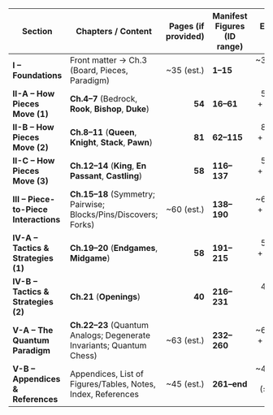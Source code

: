 | Section                               | Chapters / Content                                                   | Pages (if provided) | Manifest Figures (ID range) |                     Est. Tokens (text + manifest) | Fit | Cushion |
| ------------------------------------- | -------------------------------------------------------------------- | ------------------: | --------------------------- | ------------------------------------------------: | :-: | :-----: |
| **I – Foundations**                   | Front matter → Ch.3 (Board, Pieces, Paradigm)                        |          ~35 (est.) | **1–15**                    |     ~35×325=**11,375** + (15×50=750) → **12,125** |  ✅  |   ~55%  |
| **II-A – How Pieces Move (1)**        | **Ch.4–7** (Bedrock, **Rook**, **Bishop**, **Duke**)                 |              **54** | **16–61**                   |    54×325=**17,550** + (46×50=2,300) → **19,850** |  ✅  |   ~26%  |
| **II-B – How Pieces Move (2)**        | **Ch.8–11** (**Queen**, **Knight**, **Stack**, **Pawn**)             |              **81** | **62–115**                  |    81×325=**26,325** + (54×50=2,700) → **29,025** |  ❌  |   ~–7%  |
| **II-C – How Pieces Move (3)**        | **Ch.12–14** (**King**, **En Passant**, **Castling**)                |              **58** | **116–137**                 |    58×325=**18,850** + (22×50=1,100) → **19,950** |  ✅  |   ~26%  |
| **III – Piece-to-Piece Interactions** | **Ch.15–18** (Symmetry; Pairwise; Blocks/Pins/Discovers; Forks)      |          ~60 (est.) | **138–190**                 |   ~60×325=**19,500** + (53×50=2,650) → **22,150** |  ✅  |   ~18%  |
| **IV-A – Tactics & Strategies (1)**   | **Ch.19–20** (**Endgames**, **Midgame**)                             |              **58** | **191–215**                 |    58×325=**18,850** + (25×50=1,250) → **20,100** |  ✅  |   ~26%  |
| **IV-B – Tactics & Strategies (2)**   | **Ch.21** (**Openings**)                                             |              **40** | **216–231**                 |      40×325=**13,000** + (16×50=800) → **13,800** |  ✅  |   ~49%  |
| **V-A – The Quantum Paradigm**        | **Ch.22–23** (Quantum Analogs; Degenerate Invariants; Quantum Chess) |          ~63 (est.) | **232–260**                 |   ~63×325=**20,475** + (29×50=1,450) → **21,925** |  ✅  |   ~19%  |
| **V-B – Appendices & References**     | Appendices, List of Figures/Tables, Notes, Index, References         |          ~45 (est.) | **261–end**                 | ~45×325=**14,625** + (≤30×50≤1,500) → **≤16,125** |  ✅  |   ~40%  |
